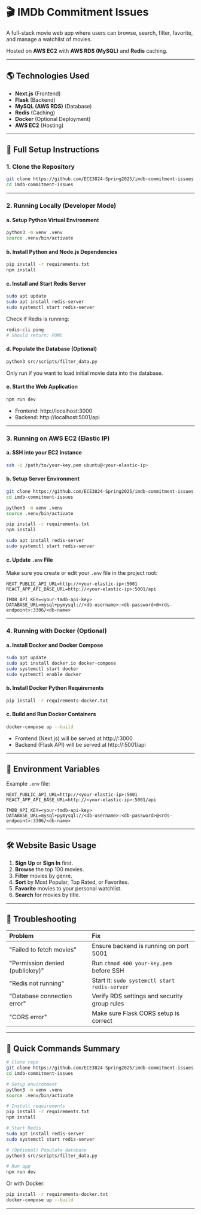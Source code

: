 # 🎬 IMDb Commitment Issues

A full-stack movie web app where users can browse, search, filter, favorite, and manage a watchlist of movies.

Hosted on **AWS EC2** with **AWS RDS (MySQL)** and **Redis** caching.

---

## 🌎 Technologies Used

- **Next.js** (Frontend)
- **Flask** (Backend)
- **MySQL (AWS RDS)** (Database)
- **Redis** (Caching)
- **Docker** (Optional Deployment)
- **AWS EC2** (Hosting)

---

## 🚀 Full Setup Instructions

### 1. Clone the Repository

```bash
git clone https://github.com/ECE3824-Spring2025/imdb-commitment-issues.git
cd imdb-commitment-issues
```

---

### 2. Running Locally (Developer Mode)

#### a. Setup Python Virtual Environment

```bash
python3 -m venv .venv
source .venv/bin/activate
```

#### b. Install Python and Node.js Dependencies

```bash
pip install -r requirements.txt
npm install
```

#### c. Install and Start Redis Server

```bash
sudo apt update
sudo apt install redis-server
sudo systemctl start redis-server
```

Check if Redis is running:

```bash
redis-cli ping
# Should return: PONG
```

#### d. Populate the Database (Optional)

```bash
python3 src/scripts/filter_data.py
```

Only run if you want to load initial movie data into the database.

#### e. Start the Web Application

```bash
npm run dev
```

- Frontend: http://localhost:3000
- Backend: http://localhost:5001/api

---

### 3. Running on AWS EC2 (Elastic IP)

#### a. SSH into your EC2 Instance

```bash
ssh -i /path/to/your-key.pem ubuntu@<your-elastic-ip>
```

#### b. Setup Server Environment

```bash
git clone https://github.com/ECE3824-Spring2025/imdb-commitment-issues.git
cd imdb-commitment-issues

python3 -m venv .venv
source .venv/bin/activate

pip install -r requirements.txt
npm install

sudo apt install redis-server
sudo systemctl start redis-server
```

#### c. Update `.env` File

Make sure you create or edit your `.env` file in the project root:

```env
NEXT_PUBLIC_API_URL=http://<your-elastic-ip>:5001
REACT_APP_API_BASE_URL=http://<your-elastic-ip>:5001/api

TMDB_API_KEY=<your-tmdb-api-key>
DATABASE_URL=mysql+pymysql://<db-username>:<db-password>@<rds-endpoint>:3306/<db-name>
```

---

### 4. Running with Docker (Optional)

#### a. Install Docker and Docker Compose

```bash
sudo apt update
sudo apt install docker.io docker-compose
sudo systemctl start docker
sudo systemctl enable docker
```

#### b. Install Docker Python Requirements

```bash
pip install -r requirements-docker.txt
```

#### c. Build and Run Docker Containers

```bash
docker-compose up --build
```

- Frontend (Next.js) will be served at http://<your-elastic-ip>:3000
- Backend (Flask API) will be served at http://<your-elastic-ip>:5001/api

---

## 📄 Environment Variables

Example `.env` file:

```env
NEXT_PUBLIC_API_URL=http://<your-elastic-ip>:5001
REACT_APP_API_BASE_URL=http://<your-elastic-ip>:5001/api

TMDB_API_KEY=<your-tmdb-api-key>
DATABASE_URL=mysql+pymysql://<db-username>:<db-password>@<rds-endpoint>:3306/<db-name>
```

---

## 🛠️ Website Basic Usage

1. **Sign Up** or **Sign In** first.
2. **Browse** the top 100 movies.
3. **Filter** movies by genre.
4. **Sort** by Most Popular, Top Rated, or Favorites.
5. **Favorite** movies to your personal watchlist.
6. **Search** for movies by title.

---

## 🛟 Troubleshooting

| Problem | Fix |
|:--------|:----|
| "Failed to fetch movies" | Ensure backend is running on port 5001 |
| "Permission denied (publickey)" | Run `chmod 400 your-key.pem` before SSH |
| "Redis not running" | Start it: `sudo systemctl start redis-server` |
| "Database connection error" | Verify RDS settings and security group rules |
| "CORS error" | Make sure Flask CORS setup is correct |

---

## 📜 Quick Commands Summary

```bash
# Clone repo
git clone https://github.com/ECE3824-Spring2025/imdb-commitment-issues.git
cd imdb-commitment-issues

# Setup environment
python3 -m venv .venv
source .venv/bin/activate

# Install requirements
pip install -r requirements.txt
npm install

# Start Redis
sudo apt install redis-server
sudo systemctl start redis-server

# (Optional) Populate database
python3 src/scripts/filter_data.py

# Run app
npm run dev
```

Or with Docker:

```bash
pip install -r requirements-docker.txt
docker-compose up --build
```

---

